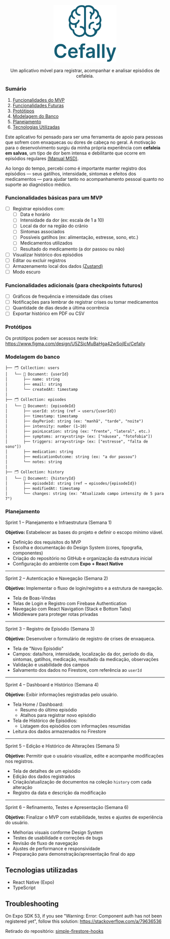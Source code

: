 
<div align="center">
    <img src="./assets/cefally.png" alt="Logo" width="200">

  <p align="center">
    Um aplicativo móvel para registrar, acompanhar e analisar episódios de cefaleia.
  </p>
</div>

### Sumário
1. [Funcionalidades do MVP](#funcionalidades-básicas-para-um-mvp)
1. [Funcionalidades Futuras](#funcionalidades-adicionais-para-checkpoints-futuros)
1. [Protótipos](#protótipos)
1. [Modelagem do Banco](#modelagem-do-banco)
1. [Planejamento](#planejamento)
1. [Tecnologias Utilizadas](#tecnologias-utilizadas)

Este aplicativo foi pensado para ser uma ferramenta de apoio para pessoas que sofrem com enxaquecas ou dores de cabeça no geral. A motivação para o desenvolvimento surgiu da minha própria experiência com **cefaleia em salvas**, um tipo de dor bem intensa e debilitante que ocorre em episódios regulares [(Manual MSD)](https://www.msdmanuals.com/pt/casa/dist%C3%BArbios-cerebrais-da-medula-espinal-e-dos-nervos/cefaleias/cefaleias-em-salvas).

Ao longo do tempo, percebi como é importante manter registro dos episódios — seus gatilhos, intensidade, sintomas e efeitos dos medicamentos — para ajudar tanto no acompanhamento pessoal quanto no suporte ao diagnóstico médico.

### Funcionalidades básicas para um MVP

- [ ] Registrar episódios com:
  - [ ] Data e horário
  - [ ] Intensidade da dor (ex: escala de 1 a 10)
  - [ ] Local da dor na região do crânio
  - [ ] Sintomas associados
  - [ ] Possíveis gatilhos (ex: alimentação, estresse, sono, etc.)
  - [ ] Medicamentos utilizados
  - [ ] Resultado do medicamento (a dor passou ou não)
- [ ] Visualizar histórico dos episódios
- [ ] Editar ou excluir registros
- [ ] Armazenamento local dos dados [(Zustand)](https://zustand.docs.pmnd.rs/getting-started/introduction)
- [ ] Modo escuro

### Funcionalidades adicionais (para checkpoints futuros)

- [ ] Gráficos de frequência e intensidade das crises
- [ ] Notificações para lembrar de registrar crises ou tomar medicamentos
- [ ] Quantidade de dias desde a última ocorrência
- [ ] Exportar histórico em PDF ou CSV

### Protótipos
Os protótipos podem ser acessos neste link:
https://www.figma.com/design/U5ZSicMuBaHga42wSojIEv/Cefally

### Modelagem do banco
```
├── 🗂️ Collection: users
│   └── 📄 Document: {userId}
│       ├── name: string
│       ├── email: string
│       └── createdAt: timestamp
│
├── 🗂️ Collection: episodes
│   └── 📄 Document: {episodeId}
│       ├── userId: string (ref → users/{userId})
│       ├── timestamp: timestamp
│       ├── dayPeriod: string (ex: "manhã", "tarde", "noite")
│       ├── intensity: number (1–10)
│       ├── painLocation: string (ex: "frente", "lateral", etc.)
│       ├── symptoms: array<string> (ex: ["náusea", "fotofobia"])
│       ├── triggers: array<string> (ex: ["estresse", "falta de sono"])
│       ├── medication: string
│       ├── medicationOutcome: string (ex: "a dor passou")
│       └── notes: string
│
├── 🗂️ Collection: history
│   └── 📄 Document: {historyId}
│       ├── episodeId: string (ref → episodes/{episodeId})
│       ├── modifiedAt: timestamp
│       └── changes: string (ex: "Atualizado campo intensity de 5 para 7")
```

### Planejamento

Sprint 1 – Planejamento e Infraestrutura (Semana 1)

**Objetivo:** Estabelecer as bases do projeto e definir o escopo mínimo viável.

- Definição dos requisitos do MVP
- Escolha e documentação do Design System (cores, tipografia, componentes)
- Criação do repositório no GitHub e organização da estrutura inicial
- Configuração do ambiente com **Expo + React Native**

---

Sprint 2 – Autenticação e Navegação (Semana 2)

**Objetivo:** Implementar o fluxo de login/registro e a estrutura de navegação.

- Tela de Boas-Vindas
- Telas de Login e Registro com Firebase Authentication
- Navegação com React Navigation (Stack e Bottom Tabs)
- Middleware para proteger rotas privadas

---

Sprint 3 – Registro de Episódio (Semana 3)

**Objetivo:** Desenvolver o formulário de registro de crises de enxaqueca.

- Tela de "Novo Episódio"
- Campos: data/hora, intensidade, localização da dor, período do dia, sintomas, gatilhos, medicação, resultado da medicação, observações
- Validação e usabilidade dos campos
- Salvamento dos dados no Firestore, com referência ao `userId`

---

Sprint 4 – Dashboard e Histórico (Semana 4)

**Objetivo:** Exibir informações registradas pelo usuário.

- Tela Home / Dashboard:
  - Resumo do último episódio
  - Atalhos para registrar novo episódio
- Tela de Histórico de Episódios:
  - Listagem dos episódios com informações resumidas
- Leitura dos dados armazenados no Firestore

---

Sprint 5 – Edição e Histórico de Alterações (Semana 5)

**Objetivo:** Permitir que o usuário visualize, edite e acompanhe modificações nos registros.

- Tela de detalhes de um episódio
- Edição dos dados registrados
- Criação/atualização de documentos na coleção `history` com cada alteração
- Registro da data e descrição da modificação

---

Sprint 6 – Refinamento, Testes e Apresentação (Semana 6)

**Objetivo:** Finalizar o MVP com estabilidade, testes e ajustes de experiência do usuário.

- Melhorias visuais conforme Design System
- Testes de usabilidade e correções de bugs
- Revisão de fluxo de navegação
- Ajustes de performance e responsividade
- Preparação para demonstração/apresentação final do app


## Tecnologias utilizadas

- React Native (Expo)
- TypeScript

## Troubleshooting

On Expo SDK 53, if you see "Warning: Error: Component auth has not been registered yet", follow this solution: https://stackoverflow.com/a/79636536 

Retirado do repositório: [simple-firestore-hooks](https://github.com/andresjesse/simple-firestore-hooks/commit/4af99cfb262b78506d46a6e6d7b979777f8c006a#diff-1550ec65ac92f65817fc28928dfef526912b5f52356ff43651369bae92f56031R158-R159)